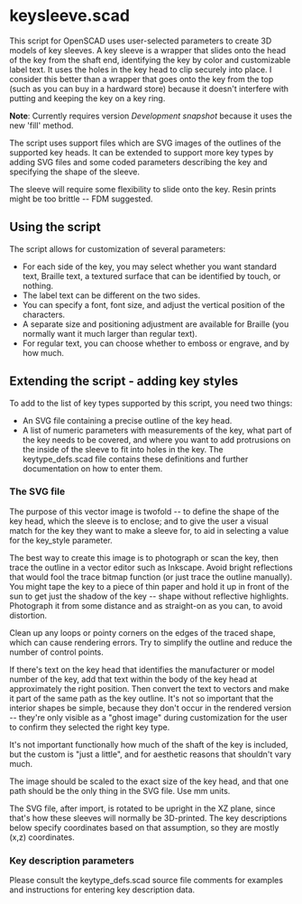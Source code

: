 # keysleeve.scad

This script for OpenSCAD uses user-selected parameters to create 3D models of key sleeves. A key sleeve is a wrapper that slides onto the head of the key from the shaft end, identifying the key by color and customizable label text. It uses the holes in the key head to clip securely into place. I consider this better than a wrapper that goes onto the key from the top (such as you can buy in a hardward store) because it doesn't interfere with putting and keeping the key on a key ring.

**Note**: Currently requires version _Development snapshot_ because it uses the new 'fill' method.

The script uses support files which are SVG images of the outlines of the supported key heads. It can be extended to support more key types by adding SVG files and some coded parameters describing the key and specifying the shape of the sleeve.

The sleeve will require some flexibility to slide onto the key. Resin prints might be too brittle -- FDM suggested.

## Using the script

The script allows for customization of several parameters:

- For each side of the key, you may select whether you want standard text, Braille text, a textured surface that can be identified by touch, or nothing.
- The label text can be different on the two sides.
- You can specify a font, font size, and adjust the vertical position of the characters.
- A separate size and positioning adjustment are available for Braille (you normally want it much larger than regular text).
- For regular text, you can choose whether to emboss or engrave, and by how much.

## Extending the script - adding key styles

To add to the list of key types supported by this script, you need two things:

- An SVG file containing a precise outline of the key head.
- A list of numeric parameters with measurements of the key, what part of the key needs to be covered, and where you want to add protrusions on the inside of the sleeve to fit into holes in the key. The keytype_defs.scad file contains these definitions and further documentation on how to enter them.

### The SVG file

The purpose of this vector image is twofold -- to define the shape of the key head, which the sleeve is to enclose; and to give the user a visual match for the key they want to make a sleeve for, to aid in selecting a value for the key_style parameter.

The best way to create this image is to photograph or scan the key, then trace the outline in a vector editor such as Inkscape. Avoid bright reflections that would fool the trace bitmap function (or just trace the outline manually). You might tape the key to a piece of thin paper and hold it up in front of the sun to get just the shadow of the key -- shape without reflective highlights. Photograph it from some distance and as straight-on as you can, to avoid distortion.

Clean up any loops or pointy corners on the edges of the traced shape, which can cause rendering errors. Try to simplify the outline and reduce the number of control points.

If there's text on the key head that identifies the manufacturer or model number of the key, add that text within the body of the key head at approximately the right position. Then convert the text to vectors and make it part of the same path as the key outline. It's not so important that the interior shapes be simple, because they don't occur in the rendered version -- they're only visible as a "ghost image" during customization for the user to confirm they selected the right key type.

It's not important functionally how much of the shaft of the key is included, but the custom is "just a little", and for aesthetic reasons that shouldn't vary much.

The image should be scaled to the exact size of the key head, and that one path should be the only thing in the SVG file. Use mm units.

The SVG file, after import, is rotated to be upright in the XZ plane, since that's how these sleeves will normally be 3D-printed. The key descriptions below specify coordinates based on that assumption, so they are mostly (x,z) coordinates.

### Key description parameters

Please consult the keytype_defs.scad source file comments for examples and instructions for entering key description data.
